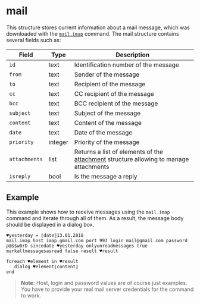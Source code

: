 # mail
This structure stores current information about a mail message, which was downloaded with the [`mail.imap`](../../G1ANT.Addon.Net/G1ANT.Addon.Net/Commands/MailImapCommand.md) command. The mail structure contains several fields such as:

| Field | Type| Description |
| -------- |------ | ---- |
|`id`|text| Identification number of the message |
|`from`|text| Sender of the message |
|`to`|text| Recipient of the message |
|`cc`|text| CC recipient of the message |
|`bcc`|text| BCC recipient of the message |
|`subject`|text| Subject of the message |
|`content`|text| Content of the message |
|`date`|text| Date of the message |
|`priority`|integer| Priority of the message |
|`attachments`|list| Returns a list of elements of the [attachment](attachmentstructure.md) structure allowing to manage attachments |
|`isreply`|bool| Is the message a reply |

## Example
This example shows how to receive messages using the `mail.imap` command and iterate through all of them. As a result, the message body should be displayed in a dialog box.

```G1ANT
♥yesterday = ⟦date⟧13.01.2018
mail.imap host imap.gmail.com port 993 login mail@gmail.com password p@$$w0rD sincedate ♥yesterday onlyunreadmessages true markallmessagesasread false result ♥result 

foreach ♥element in ♥result
   dialog ♥element⟦content⟧
end
```

> **Note:** Host, login and password values are of course just examples. You have to provide your real mail server credentials for the command to work.
